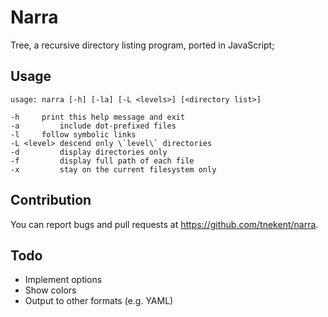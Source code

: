 # Narra
Tree, a recursive directory listing program, ported in JavaScript;

## Usage
```
usage: narra [-h] [-la] [-L <levels>] [<directory list>]

-h	   print this help message and exit
-a         include dot-prefixed files
-l	   follow symbolic links
-L <level> descend only \`level\` directories
-d         display directories only
-f         display full path of each file
-x         stay on the current filesystem only
```

## Contribution
You can report bugs and pull requests at https://github.com/tnekent/narra.

## Todo
* Implement options
* Show colors
* Output to other formats (e.g. YAML)

